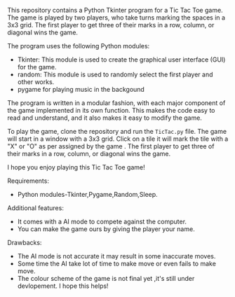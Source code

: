 This repository contains a Python Tkinter program for a Tic Tac Toe game. The game is played by two players, who take turns marking the spaces in a 3x3 grid. The first player to get three of their marks in a row, column, or diagonal wins the game.

The program uses the following Python modules:

* Tkinter: This module is used to create the graphical user interface (GUI) for the game.
* random: This module is used to randomly select the first player and other works.
* pygame for playing music in the backgound

The program is written in a modular fashion, with each major component of the game implemented in its own function. This makes the code easy to read and understand, and it also makes it easy to modify the game.

To play the game, clone the repository and run the `TicTac.py` file. The game will start in a window with a 3x3 grid. Click on a tile it will mark the tile with a "X" or "O" as per assigned by the game . The first player to get three of their marks in a row, column, or diagonal wins the game.

I hope you enjoy playing this Tic Tac Toe game!

Requirements:
* Python modules-Tkinter,Pygame,Random,Sleep.

Additional features:
* It comes with a AI mode to compete against the computer.
* You can make the game ours by giving the player your name.

Drawbacks:
* The AI mode is not accurate it may result in some inaccurate moves.
* Some time the AI take lot of time to make move or even fails to make move.
* The colour scheme of the game is not final yet ,it's still under devlopement.
I hope this helps!
